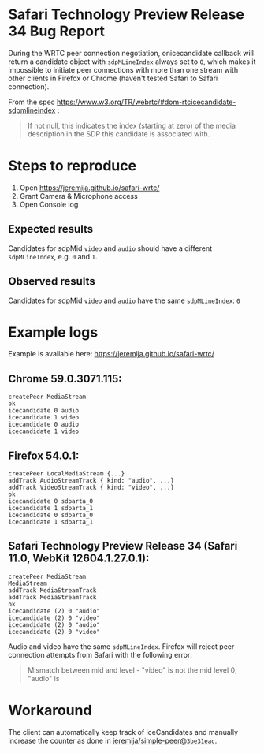 # Safari Technology Preview Release 34 Bug Report

During the WRTC peer connection negotiation, onicecandidate callback will
return a candidate object with `sdpMLineIndex` always set to `0`, which makes
it impossible to initiate peer connections with more than one stream with other
clients in Firefox or Chrome (haven't tested Safari to Safari connection).

From the spec https://www.w3.org/TR/webrtc/#dom-rtcicecandidate-sdpmlineindex :

> If not null, this indicates the index (starting at zero) of the media
> description in the SDP this candidate is associated with.

# Steps to reproduce

1. Open https://jeremija.github.io/safari-wrtc/
2. Grant Camera & Microphone access
3. Open Console log

## Expected results

Candidates for sdpMid `video` and `audio` should have a different
`sdpMLineIndex`, e.g. `0` and `1`.

## Observed results

Candidates for sdpMid `video` and `audio` have the same `sdpMLineIndex`: `0`

# Example logs

Example is available here: https://jeremija.github.io/safari-wrtc/

## Chrome 59.0.3071.115:

```
createPeer MediaStream
ok
icecandidate 0 audio
icecandidate 1 video
icecandidate 0 audio
icecandidate 1 video
```

## Firefox 54.0.1:

```
createPeer LocalMediaStream {...}
addTrack AudioStreamTrack { kind: "audio", ...}
addTrack VideoStreamTrack { kind: "video", ...}
ok
icecandidate 0 sdparta_0
icecandidate 1 sdparta_1
icecandidate 0 sdparta_0
icecandidate 1 sdparta_1
```

## Safari Technology Preview Release 34 (Safari 11.0, WebKit 12604.1.27.0.1):

```
createPeer MediaStream
MediaStream
addTrack MediaStreamTrack
addTrack MediaStreamTrack
ok
icecandidate (2) 0 "audio"
icecandidate (2) 0 "video"
icecandidate (2) 0 "audio"
icecandidate (2) 0 "video"
```

Audio and video have the same `sdpMLineIndex`. Firefox will reject peer
connection attempts from Safari with the following error:

> Mismatch between mid and level - "video" is not the mid level 0; "audio" is

# Workaround

The client can automatically keep track of iceCandidates and manually increase
the counter as done in [jeremija/simple-peer@`3be31eac`][1].

[1]: https://github.com/jeremija/simple-peer/commit/3be31eac590a6e404685c6c2d86c457eebe7f2e9
